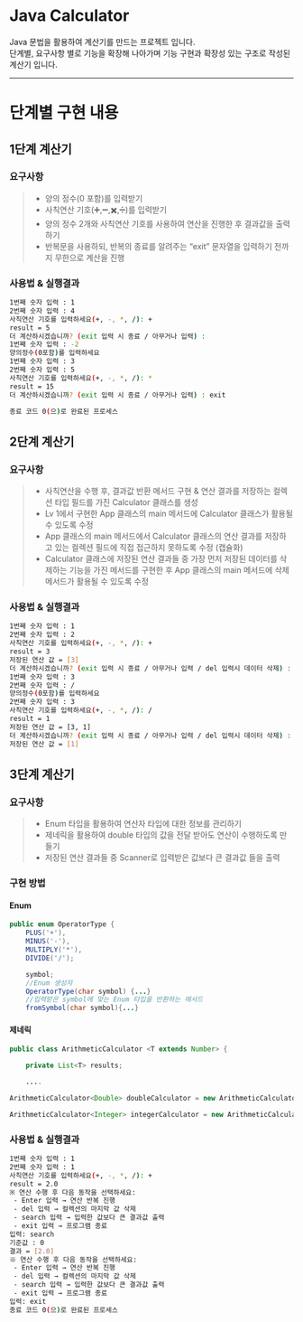 # Java Calculator

Java 문법을 활용하여 계산기를 만드는 프로젝트 입니다.  
단계별, 요구사항 별로 기능을 확장해 나아가며 기능 구현과 확장성 있는 구조로 작성된 계산기 입니다.  

---

# 단계별 구현 내용

## 1단계 계산기
### 요구사항
> - 양의 정수(0 포함)를 입력받기
> - 사칙연산 기호(➕,➖,✖️,➗)를 입력받기
> - 양의 정수 2개와 사칙연산 기호를 사용하여 연산을 진행한 후 결과값을 출력하기
> - 반복문을 사용하되, 반복의 종료를 알려주는 “exit” 문자열을  입력하기 전까지 무한으로 계산을 진행  

### 사용법 & 실행결과

```bash
1번째 숫자 입력 : 1
2번째 숫자 입력 : 4
사칙연산 기호를 입력하세요(+, -, *, /): +
result = 5
더 계산하시겠습니까? (exit 입력 시 종료 / 아무거나 입력) : 
1번째 숫자 입력 : -2
양의정수(0포함)를 입력하세요
1번째 숫자 입력 : 3
2번째 숫자 입력 : 5
사칙연산 기호를 입력하세요(+, -, *, /): *
result = 15
더 계산하시겠습니까? (exit 입력 시 종료 / 아무거나 입력) : exit

종료 코드 0(으)로 완료된 프로세스
```
## 2단계 계산기
### 요구사항
> - 사칙연산을 수행 후, 결과값 반환 메서드 구현 & 연산 결과를 저장하는 컬렉션 타입 필드를 가진 Calculator 클래스를 생성
> - Lv 1에서 구현한 App 클래스의 main 메서드에 Calculator 클래스가 활용될 수 있도록 수정
> - App 클래스의 main 메서드에서 Calculator 클래스의 연산 결과를 저장하고 있는 컬렉션 필드에 직접 접근하지 못하도록 수정 (캡슐화)
> - Calculator 클래스에 저장된 연산 결과들 중 가장 먼저 저장된 데이터를 삭제하는 기능을 가진 메서드를 구현한 후 App 클래스의 main 메서드에 삭제 메서드가 활용될 수 있도록 수정

### 사용법 & 실행결과

```bash
1번째 숫자 입력 : 1
2번째 숫자 입력 : 2
사칙연산 기호를 입력하세요(+, -, *, /): +
result = 3
저장된 연산 값 = [3]
더 계산하시겠습니까? (exit 입력 시 종료 / 아무거나 입력 / del 입력시 데이터 삭제) : 
1번째 숫자 입력 : 3
2번째 숫자 입력 : /
양의정수(0포함)를 입력하세요
2번째 숫자 입력 : 3
사칙연산 기호를 입력하세요(+, -, *, /): /
result = 1
저장된 연산 값 = [3, 1]
더 계산하시겠습니까? (exit 입력 시 종료 / 아무거나 입력 / del 입력시 데이터 삭제) : del
저장된 연산 값 = [1]
```
## 3단계 계산기
### 요구사항
> - Enum 타입을 활용하여 연산자 타입에 대한 정보를 관리하기
> - 제네릭을 활용하여 double 타입의 값을 전달 받아도 연산이 수행하도록 만들기
> - 저장된 연산 결과들 중 Scanner로 입력받은 값보다 큰 결과값 들을 출력
### 구현 방법
#### Enum
```java
public enum OperatorType {
    PLUS('+'),
    MINUS('-'),
    MULTIPLY('*'),
    DIVIDE('/');

    symbol;
    //Enum 생성자
    OperatorType(char symbol) {...}
    //입력받은 symbol에 맞는 Enum 타입을 반환하는 메서드
    fromSymbol(char symbol){...}
```
#### 제네릭
```java
public class ArithmeticCalculator <T extends Number> {

    private List<T> results;

    ....
```
```java
ArithmeticCalculator<Double> doubleCalculator = new ArithmeticCalculator<>();

ArithmeticCalculator<Integer> integerCalculator = new ArithmeticCalculator<>();
```
### 사용법 & 실행결과
```bash
1번째 숫자 입력 : 1
2번째 숫자 입력 : 1
사칙연산 기호를 입력하세요(+, -, *, /): +
result = 2.0
※ 연산 수행 후 다음 동작을 선택하세요:
 - Enter 입력 → 연산 반복 진행
 - del 입력 → 컬렉션의 마지막 값 삭제
 - search 입력 → 입력한 값보다 큰 결과값 출력
 - exit 입력 → 프로그램 종료
입력: search
기준값 : 0
결과 = [2.0]
※ 연산 수행 후 다음 동작을 선택하세요:
 - Enter 입력 → 연산 반복 진행
 - del 입력 → 컬렉션의 마지막 값 삭제
 - search 입력 → 입력한 값보다 큰 결과값 출력
 - exit 입력 → 프로그램 종료
입력: exit
종료 코드 0(으)로 완료된 프로세스
```
